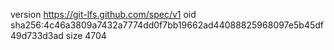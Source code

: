 version https://git-lfs.github.com/spec/v1
oid sha256:4c46a3809a7432a7774dd0f7bb19662ad44088825968097e5b45df49d733d3ad
size 4704

